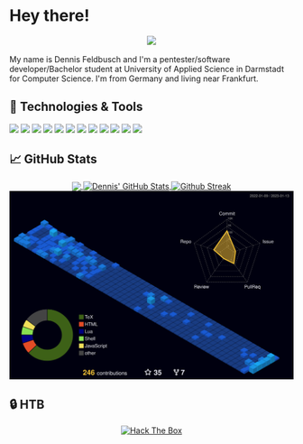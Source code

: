 <!-- More info, tips and tricks for making GitHub Profile README can be found in my article at https://towardsdatascience.com/build-a-stunning-readme-for-your-github-profile-9b80434fe5d7 -->

# Hey there!

<p align="center">
  <a href="https://github.com/DenverCoder1/readme-typing-svg"><img src="https://readme-typing-svg.herokuapp.com?font=Nerd+Font&color=%2398971A&lines=Welcome+to+my+GitHub!&center=true"></a>
</p>


My name is Dennis Feldbusch and I'm a pentester/software developer/Bachelor student at University of Applied Science in Darmstadt for Computer Science. I'm from Germany and living near Frankfurt. 

## 🔧 Technologies & Tools
![](https://img.shields.io/badge/OS-Mac-informational?style=flat&logo=apple&logoColor=white&color=98971a)
![](https://img.shields.io/badge/OS-Kali_Linux/ParrotOS/BlackArch-informational?style=flat&logo=kalilinux&logoColor=white&color=98971a)
![](https://img.shields.io/badge/Interests-Security-informational?style=flats&logo=hackaday&logoColor=white&color=98971a)
![](https://img.shields.io/badge/Terminal-iTerm-informational?style=flat&logo=iterm&logoColor=white&color=98971a)
![](https://img.shields.io/badge/Editor-Vim-informational?style=flat&logo=vim&logoColor=white&color=98971a)
![](https://img.shields.io/badge/Writing-LaTeX-informational?style=flat&logo=latex&logoColor=white&color=98971a)
![](https://img.shields.io/badge/Code-Assembly-informational?style=flat&logo=arm&logoColor=white&color=98971a)
![](https://img.shields.io/badge/Code-Java-informational?style=flat&logo=java&logoColor=white&color=98971a)
![](https://img.shields.io/badge/Code-C++-informational?style=flat&logo=c++&logoColor=white&color=98971a)
![](https://img.shields.io/badge/Code-Python-informational?style=flat&logo=python&logoColor=white&color=98971a)
![](https://img.shields.io/badge/Code-JavaScript-informational?style=flat&logo=javascript&logoColor=white&color=98971a)
![](https://img.shields.io/badge/Shell-Zsh-informational?style=flat&logo=gnu-bash&logoColor=white&color=98971a)

## &#x1f4c8; GitHub Stats
<p align="center">
<a href="https://github.com/DennisFeldbusch/DennisFeldbusch">
  <img align="center" src="https://github-readme-stats-git-masterrstaa-rickstaa.vercel.app/api/top-langs/?username=DennisFeldbusch&hide=VHDL,Assembly,Vim%20Script,Vim%20Snippet&title_color=ffffff&text_color=a89984&icon_color=98971a&bg_color=282828&langs_count=3&border_color=282828&border_radius=10" />
</a>
<a href="https://github.com/DennisFeldbusch/DennisFeldbusch">
  <img align="center" src="https://github-readme-stats-git-masterrstaa-rickstaa.vercel.app/api?username=DennisFeldbusch&show_icons=true&line_height=27&count_private=true&title_color=ffffff&text_color=a89984&icon_color=98971a&bg_color=282828&border_color=282828&border_radius=10" alt="Dennis' GitHub Stats" />
</a>
<a href="https://git.io/streak-stats">
  <img align="center" src="https://streak-stats.demolab.com/?user=DennisFeldbusch&theme=dark&hide_border=true&background=282828&border_radius=10&ring=98971a&fire=cc241d&currStreakLabel=cc241d" alt="Github Streak" />
</a>
<a href="">
  <img align="center" src="https://raw.githubusercontent.com/DennisFeldbusch/DennisFeldbusch/main/profile-3d-contrib/profile-night-view.svg" alt="3d contribution graph" />
</a>
  </p>

## &#x1f512; HTB
<p align="center">
  <a href="https://app.hackthebox.com/profile/249391">
<img src="http://www.hackthebox.eu/badge/image/249391" alt="Hack The Box">
  </a>
</p>
<!-- links to social media icons -->

<!-- icons with padding -->

<!-- icons without padding -->



<!-- links to your social media accounts -->




<!-- Resources -->
<!-- Icons: https://simpleicons.org/ -->
<!-- GitHub Stats: https://github.com/anuraghazra/github-readme-stats -->
<!-- Emojis: https://emojipedia.org/emoji/ -->
<!-- HTML Emojis: https://www.fileformat.info/index.htm -->
<!-- Shields: https://shields.io/ -->
<!-- Awesome GitHub Profile README: https://github.com/abhisheknaiidu/awesome-github-profile-readme -->
